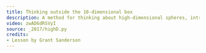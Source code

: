 ```yaml
---
title: Thinking outside the 10-dimensional box
description: A method for thinking about high-dimensional spheres, introduced in the context of a classic example involving a high-dimensional sphere inside a high-dimensional box.
video: zwAD6dRSVyI
source: _2017/highD.py
credits:
- Lesson by Grant Sanderson
---
```


